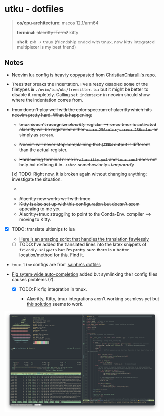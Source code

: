 # utku - dotfiles

> **os/cpu-architecture**: macos 12.1/arm64
> 
> **terminal**: ~~alacritty iTerm2~~ kitty
> 
> **shell**: zsh ~~-> tmux~~ (friendship ended with tmux, now kitty integrated
> multiplexer is my best friend)

## Notes

* Neovim lua config is heavily copypasted from [ChristianChiarulli's repo](https://github.com/LunarVim/Neovim-from-scratch).

* Treesitter breaks the indentation. I've already disabled some of the
  filetypes in `./nvim/lua/ubd/treesitter.lua` but it might be better to disable
  it completely. Calling `set indentexpr` in neovim should show where the indentation
  comes from.

* ~~tmux doesn't play well with the color spectrum of alacritty which hits neovim pretty hard.
  What is happening:~~

  * ~~tmux doesn't recognize *alacritty* register ==> once tmux is activated
    alacritty will be registered either `xterm-256color`, `screen-256color` or
    simply as `screen`.~~
  
  * ~~Neovim will never stop complaining that `$TERM` output is different than the
    actual register.~~

  * ~~Hardcoding terminal name in `alacritty.yml` and `tmux.conf` does not help
    but defining it in `.zshrc` somehow helps *temporarily*.~~

   [x] TODO: Right now, it is broken again without changing anything; investigate
    the situation.

    * ~~~Solution was simple: switch to iTerm2~~~
    * ~~Alacritty now works well with tmux~~
    * ~~Kitty is also set up  with this configuration but doesn't seem appealing
      to me yet~~
    * Alacritty+tmux struggling to point to the Conda-Env. compiler ==> moving
      to Kitty.

* [x] TODO: translate ultisnips to lua

  * [Here is an amazing script that handles the translation flawlessly](https://github.com/L3MON4D3/LuaSnip/issues/201#issuecomment-950132369)

  * [ ] TODO: I've added the translated lines into the latex snippets of
    `friendly-snippets` but I'm pretty sure there is a better location/method
    for this. Find it.

* `tmux_line` configs are from [sainhe's dotfiles](https://github.com/sainnhe/dotfiles)

* [Fig sytem-wide auto-completion](https://github.com/withfig/fig) added but
  symlinking their config files causes problems (?).

  * [x] TODO: Fix fig integration in tmux.

    * Alacritty, Kitty, tmux integrations aren't working seamless yet but
    [this solution](https://github.com/withfig/fig/issues/26#issuecomment-1022537900) seems to work.

![](./kitty_setup.png)

